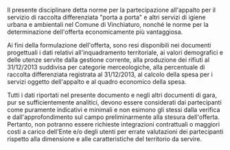 Il presente disciplinare detta norme per la partecipazione all'appalto per il servizio di raccolta differenziata "porta a porta" e altri servizi di igiene urbana e ambientali nel Comune di Vinchiaturo, nonché le norme per la determinazione dell'offerta economicamente più vantaggiosa.

Ai fini della formulazione dell'offerta, sono resi disponibili nei documenti progettuali i dati relativi all'inquadramento territoriale, ai valori demografici e delle utenze servite dalla gestione corrente, alla produzione dei rifiuti al 31/12/2013 suddivisa per categorie merceologiche, alla percentuale di raccolta differenziata registrata al 31/12/2013, al calcolo della spesa per i servizi oggetto dell'appalto e al quadro economico della spesa.

Tutti i dati riportati nel presente documento e negli altri documenti di gara, pur se sufficientemente analitici, devono essere considerati dai partecipanti come puramente indicativi e minimali e non esimono gli stessi dalla verifica e dall'approfondimento sul campo preliminarmente alla stesura dell'offerta. Pertanto, non potranno essere richieste integrazioni contrattuali o maggiori costi a carico dell'Ente e/o degli utenti per errate valutazioni dei partecipanti rispetto alla dimensione e alle caratteristiche del territorio da servire.